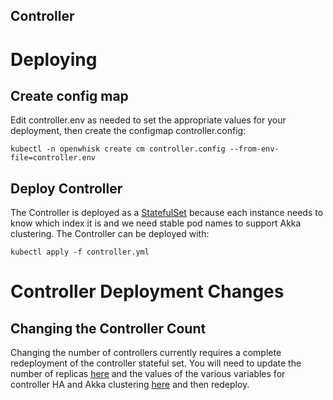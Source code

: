 Controller
----------

# Deploying

## Create config map

Edit controller.env as needed to set the appropriate values for your
deployment, then create the configmap controller.config:

```
kubectl -n openwhisk create cm controller.config --from-env-file=controller.env
```

## Deploy Controller

The Controller is deployed as a [StatefulSet][StatefulSet] because
each instance needs to know which index it is and we need stable pod
names to support Akka clustering. The Controller can be deployed with:

```
kubectl apply -f controller.yml
```

# Controller Deployment Changes
## Changing the Controller Count

Changing the number of controllers currently requires a complete
redeployment of the controller stateful set. You will need to update
the number of replicas
[here](https://github.com/apache/incubator-openwhisk-deploy-kube/tree/master/kubernetes/controller/controller.yml#L10)
and the values of the various variables for controller HA and Akka
clustering
[here](https://github.com/apache/incubator-openwhisk-deploy-kube/tree/master/kubernetes/controller/controller.yml#L30-L39)
and then redeploy.

[StatefulSet]: https://kubernetes.io/docs/concepts/workloads/controllers/statefulset/
